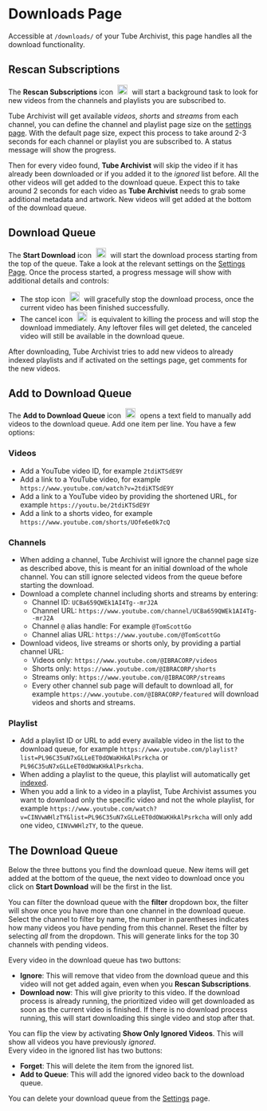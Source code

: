# Downloads Page
Accessible at `/downloads/` of your Tube Archivist, this page handles all the download functionality.


## Rescan Subscriptions
The **Rescan Subscriptions** icon <img src="/assets/icon-rescan.png?raw=true" alt="rescan icon" width="20px" style="margin:0 5px;"> will start a background task to look for new videos from the channels and playlists you are subscribed to.  

Tube Archivist will get available *videos*, *shorts* and *streams* from each channel, you can define the channel and playlist page size on the [settings page](Settings.md#subscriptions). With the default page size, expect this process to take around 2-3 seconds for each channel or playlist you are subscribed to. A status message will show the progress.

Then for every video found, **Tube Archivist** will skip the video if it has already been downloaded or if you added it to the *ignored* list before. All the other videos will get added to the download queue. Expect this to take around 2 seconds for each video as **Tube Archivist** needs to grab some additional metadata and artwork. New videos will get added at the bottom of the download queue.

## Download Queue
The **Start Download** icon <img src="/assets/icon-download.png?raw=true" alt="download icon" width="20px" style="margin:0 5px;"> will start the download process starting from the top of the queue. Take a look at the relevant settings on the [Settings Page](Settings.md#downloads). Once the process started, a progress message will show with additional details and controls: 
- The stop icon <img src="/assets/icon-stop.png?raw=true" alt="stop icon" width="20px" style="margin:0 5px;"> will gracefully stop the download process, once the current video has been finished successfully.
- The cancel icon <img src="/assets/icon-close-red.png?raw=true" alt="close icon" width="20px" style="margin:0 5px;"> is equivalent to killing the process and will stop the download immediately. Any leftover files will get deleted, the canceled video will still be available in the download queue.

After downloading, Tube Archivist tries to add new videos to already indexed playlists and if activated on the settings page, get comments for the new videos.

## Add to Download Queue
The **Add to Download Queue** icon <img src="/assets/icon-add.png?raw=true" alt="add icon" width="20px" style="margin:0 5px;"> opens a text field to manually add videos to the download queue. Add one item per line. You have a few options:

### Videos
- Add a YouTube video ID, for example `2tdiKTSdE9Y`
- Add a link to a YouTube video, for example `https://www.youtube.com/watch?v=2tdiKTSdE9Y`
- Add a link to a YouTube video by providing the shortened URL, for example `https://youtu.be/2tdiKTSdE9Y`
- Add a link to a shorts video, for example `https://www.youtube.com/shorts/UOfe6e0k7cQ`

### Channels
- When adding a channel, Tube Archivist will ignore the channel page size as described above, this is meant for an initial download of the whole channel. You can still ignore selected videos from the queue before starting the download.
- Download a complete channel including shorts and streams by entering:
  - Channel ID: `UCBa659QWEk1AI4Tg--mrJ2A`
  - Channel URL: `https://www.youtube.com/channel/UCBa659QWEk1AI4Tg--mrJ2A`
  - Channel `@` alias handle: For example `@TomScottGo`
  - Channel alias URL: `https://www.youtube.com/@TomScottGo`
- Download videos, live streams or shorts only, by providing a partial channel URL:
  - Videos only: `https://www.youtube.com/@IBRACORP/videos`
  - Shorts only: `https://www.youtube.com/@IBRACORP/shorts`
  - Streams only: `https://www.youtube.com/@IBRACORP/streams`
  - Every other channel sub page will default to download all, for example `https://www.youtube.com/@IBRACORP/featured` will download videos and shorts and streams.

### Playlist
- Add a playlist ID or URL to add every available video in the list to the download queue, for example `https://www.youtube.com/playlist?list=PL96C35uN7xGLLeET0dOWaKHkAlPsrkcha` or `PL96C35uN7xGLLeET0dOWaKHkAlPsrkcha`.
- When adding a playlist to the queue, this playlist will automatically get [indexed](Playlists.md#playlist-detail).
- When you add a link to a video in a playlist, Tube Archivist assumes you want to download only the specific video and not the whole playlist, for example `https://www.youtube.com/watch?v=CINVwWHlzTY&list=PL96C35uN7xGLLeET0dOWaKHkAlPsrkcha` will only add one video, `CINVwWHlzTY`, to the queue.

## The Download Queue
Below the three buttons you find the download queue. New items will get added at the bottom of the queue, the next video to download once you click on **Start Download** will be the first in the list.

You can filter the download queue with the **filter** dropdown box, the filter will show once you have more than one channel in the download queue. Select the channel to filter by name, the number in parentheses indicates how many videos you have pending from this channel. Reset the filter by selecting *all* from the dropdown. This will generate links for the top 30 channels with pending videos.

Every video in the download queue has two buttons:

- **Ignore**: This will remove that video from the download queue and this video will not get added again, even when you **Rescan Subscriptions**.
- **Download now**: This will give priority to this video. If the download process is already running, the prioritized video will get downloaded as soon as the current video is finished. If there is no download process running, this will start downloading this single video and stop after that.  

You can flip the view by activating **Show Only Ignored Videos**. This will show all videos you have previously *ignored*.  
Every video in the ignored list has two buttons:

- **Forget**: This will delete the item from the ignored list.
- **Add to Queue**: This will add the ignored video back to the download queue.  

You can delete your download queue from the [Settings](Settings.md#actions) page.
